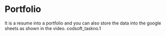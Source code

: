 # Portfolio
It is a resume into a portfolio and you can also store the data into the google sheets as shown in the video.
codsoft_taskno.1

